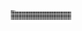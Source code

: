 <div id="header" align="center">
  <img src="https://raw.githubusercontent.com/Fadi002/Fadi002/output/snake.svg" width="100"/>
</div>
